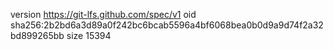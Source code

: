 version https://git-lfs.github.com/spec/v1
oid sha256:2b2bd6a3d89a0f242bc6bcab5596a4bf6068bea0b0d9a9d74f2a32bd899265bb
size 15394
